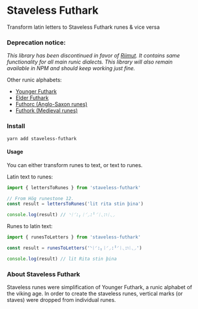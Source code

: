 # Staveless Futhark

Transform latin letters to Staveless Futhark runes & vice versa

### Deprecation notice:

_This library has been discontinued in favor of [Riimut](https://github.com/stscoundrel/riimut). It contains same functionality for all main runic dialects. This library will also remain available in NPM and should keep working just fine._

Other runic alphabets:
- [Younger Futhark](https://github.com/stscoundrel/younger-futhark)
- [Elder Futhark](https://github.com/stscoundrel/elder-futhark)
- [Futhorc (Anglo-Saxon runes)](https://github.com/stscoundrel/futhorc)
- [Futhork (Medieval runes)](https://github.com/stscoundrel/futhork)


### Install

`yarn add staveless-futhark`

#### Usage

You can either transform runes to text, or text to runes.

Latin text to runes:

```typescript
import { lettersToRunes } from 'staveless-futhark'

// From Hög runestone 12.
const result = lettersToRunes('lit rita stin þina')

console.log(result) // ⸌ᛁ⸍:⡄ᛁ⸍⸝:╵⸍ᛁ⸜:וᛁ⸜⸝
```

Runes to latin text:

```typescript
import { runesToLetters } from 'staveless-futhark'

const result = runesToLetters('⸌ᛁ⸍:⡄ᛁ⸍⸝:╵⸍ᛁ⸜:וᛁ⸜⸝')

console.log(result) // lit Rita stin þina
```


### About Staveless Futhark

Staveless runes were simplification of Younger Futhark, a runic alphabet of the viking age. In order to create the staveless runes, vertical marks (or staves) were dropped from individual runes.
